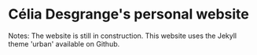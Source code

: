 # Célia Desgrange's personal website

Notes:
The website is still in construction.
This website uses the Jekyll theme 'urban' available on Github. 

